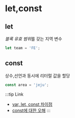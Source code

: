# let,const 

## let

*블록 유효 범위*를 갖는 지역 변수
```js
let team = 'FE';
```

## const

상수,선언과 동시에 리터럴 값을 할당

```js
const area = 'jeju';
```

:::tip Link
- [var, let, const 차이점](https://gist.github.com/LeoHeo/7c2a2a6dbcf80becaaa1e61e90091e5d)
- [const에 대한 오해](https://hyunseob.github.io/2016/11/21/misunderstanding-about-const/)
:::